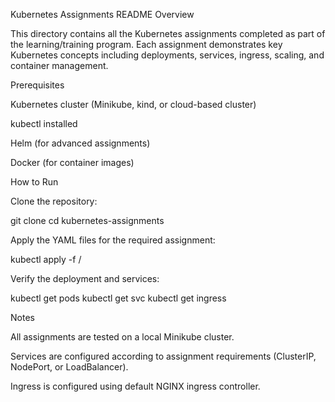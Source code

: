 Kubernetes Assignments README
Overview

This directory contains all the Kubernetes assignments completed as part of the learning/training program. Each assignment demonstrates key Kubernetes concepts including deployments, services, ingress, scaling, and container management.

Prerequisites

Kubernetes cluster (Minikube, kind, or cloud-based cluster)

kubectl installed

Helm (for advanced assignments)

Docker (for container images)

How to Run

Clone the repository:

git clone <repo-url>
cd kubernetes-assignments


Apply the YAML files for the required assignment:

kubectl apply -f <assignment-folder>/


Verify the deployment and services:

kubectl get pods
kubectl get svc
kubectl get ingress

Notes

All assignments are tested on a local Minikube cluster.

Services are configured according to assignment requirements (ClusterIP, NodePort, or LoadBalancer).

Ingress is configured using default NGINX ingress controller.
